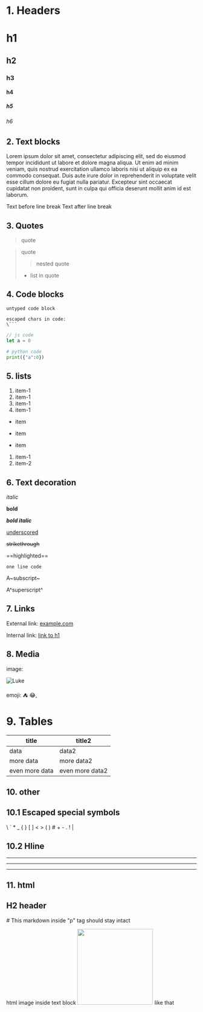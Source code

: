 # 1. Headers

# h1
## h2
### h3
#### h4
##### h5
###### h6

## 2. Text blocks

Lorem ipsum dolor sit amet, consectetur adipiscing elit, sed do eiusmod tempor incididunt ut labore et dolore magna aliqua. Ut enim ad minim veniam, quis nostrud exercitation ullamco laboris nisi ut aliquip ex ea commodo consequat. Duis aute irure dolor in reprehenderit in voluptate velit esse cillum dolore eu fugiat nulla pariatur. Excepteur sint occaecat cupidatat non proident, sunt in culpa qui officia deserunt mollit anim id est laborum.

Text before line break
Text after line break

## 3. Quotes
> quote

>quote
> > nested quote
> - list in quote

## 4. Code blocks

```
untyped code block
```

```
escaped chars in code:
\```
```

```js
// js code
let a = 0
```

```python
# python code
print({"a":0})
```


## 5. lists

1. item-1
1. item-1
1. item-1
1. item-1
- item
- item

- item
1. item-1
2. item-2

## 6. Text decoration

*italic*

**bold**

***bold italic***

<u>underscored</u>

~~strikethrough~~

==highlighted==

`one line code`

A~subscript~

A^superscript^

## 7. Links

External link: [example.com](http://example.com)

Internal link: [link to h1](#h1)

## 8. Media

image: 

![Luke](https://habrastorage.org/webt/m_/it/vm/m_itvm5jqcvwj68gsk150c_caj0.jpeg)

emoji: ⛺  😂‚

# 9. Tables

| title | title2 |
| --- | ---- |
| data | data2 |
| more data | more data2 |
| even more data | even more data2 |

## 10. other
## 10.1 Escaped special symbols

\\
\`
\*
\_
\{ \}
\[ \]
\< \>
\( \)
\#
\+
\-
\.
\!
\|

## 10.2 Hline

---

---

---

## 11. html

<h2> H2 header </h2>


<p> # This markdown inside "p" tag should stay intact </p>

html image inside text block <img src="https://habrastorage.org/webt/m_/it/vm/m_itvm5jqcvwj68gsk150c_caj0.jpeg" style="width:200px; max-width:100%"> like that
